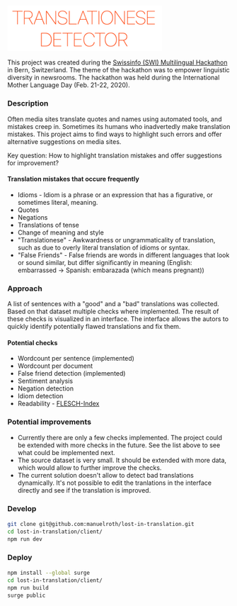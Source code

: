 <img alt="logo" src="logo.png" width="350"/>

This project was created during the [Swissinfo (SWI) Multilingual Hackathon](https://swihack.ch/) in Bern, Switzerland. The theme of the hackathon was to empower linguistic diversity in newsrooms. The hackathon was held during the International Mother Language Day (Feb. 21-22, 2020).

### Description

Often media sites translate quotes and names using automated tools, and mistakes creep in. Sometimes its humans who inadvertedly make translation mistakes. This project aims to find ways to highlight such errors and offer alternative suggestions on media sites.

Key question: How to highlight translation mistakes and offer suggestions for improvement?

#### Translation mistakes that occure frequently

- Idioms - Idiom is a phrase or an expression that has a figurative, or sometimes literal, meaning.
- Quotes
- Negations
- Translations of tense
- Change of meaning and style
- "Translationese" - Awkwardness or ungrammaticality of translation, such as due to overly literal translation of idioms or syntax.
- "False Friends" - False friends are words in different languages that look or sound similar, but differ significantly in meaning (English: embarrassed -> Spanish: embarazada (which means pregnant))

### Approach

A list of sentences with a "good" and a "bad" translations was collected. Based on that dataset multiple checks where implemented. The result of these checks is visualized in an interface. The interface allows the autors to quickly identify potentially flawed translations and fix them.

#### Potential checks

- Wordcount per sentence (implemented)
- Wordcount per document
- False friend detection (implemented)
- Sentiment analysis
- Negation detection
- Idiom detection
- Readability - [FLESCH-Index](https://fleschindex.de/berechnen)

### Potential improvements

- Currently there are only a few checks implemented. The project could be extended with more checks in the future. See the list above to see what could be implemented next.
- The source dataset is very small. It should be extended with more data, which would allow to further improve the checks.
- The current solution doesn't allow to detect bad translations dynamically. It's not possible to edit the tranlations in the interface directly and see if the translation is improved.

### Develop

```sh
git clone git@github.com:manuelroth/lost-in-translation.git
cd lost-in-translation/client/
npm run dev
```

### Deploy

```sh
npm install --global surge
cd lost-in-translation/client/
npm run build
surge public
```
